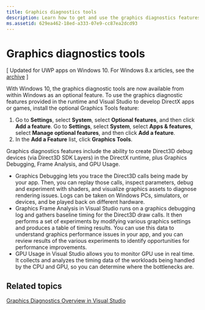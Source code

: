 ```yaml
---
title: Graphics diagnostics tools
description: Learn how to get and use the graphics diagnostics features including Graphics Debugging, Graphics Frame Analysis, and GPU Usage in Visual Studio.
ms.assetid: 629ea462-18ed-a333-07e9-cc87ea2dcd93
---
```


# Graphics diagnostics tools


\[ Updated for UWP apps on Windows 10. For Windows 8.x articles, see the [archive](http://go.microsoft.com/fwlink/p/?linkid=619132) \]

With Windows 10, the graphics diagnostic tools are now available from within Windows as an optional feature. To use the graphics diagnostic features provided in the runtime and Visual Studio to develop DirectX apps or games, install the optional Graphics Tools feature:

1.  Go to **Settings**, select **System**, select **Optional features**, and then click **Add a feature**. Go to **Settings**, select **System**, select **Apps & features**, select **Manage optional features**, and then click **Add a feature**.
2.  In the **Add a Feature** list, click **Graphics Tools**.

Graphics diagnostics features include the ability to create Direct3D debug devices (via Direct3D SDK Layers) in the DirectX runtime, plus Graphics Debugging, Frame Analysis, and GPU Usage.

-   Graphics Debugging lets you trace the Direct3D calls being made by your app. Then, you can replay those calls, inspect parameters, debug and experiment with shaders, and visualize graphics assets to diagnose rendering issues. Logs can be taken on Windows PCs, simulators, or devices, and be played back on different hardware.
-   Graphics Frame Analysis in Visual Studio runs on a graphics debugging log and gathers baseline timing for the Direct3D draw calls. It then performs a set of experiments by modifying various graphics settings and produces a table of timing results. You can use this data to understand graphics performance issues in your app, and you can review results of the various experiments to identify opportunities for performance improvements.
-   GPU Usage in Visual Studio allows you to monitor GPU use in real time. It collects and analyzes the timing data of the workloads being handled by the CPU and GPU, so you can determine where the bottlenecks are.

## Related topics


[Graphics Diagnostics Overview in Visual Studio](http://go.microsoft.com/fwlink/p/?LinkID=526382)

 

 




